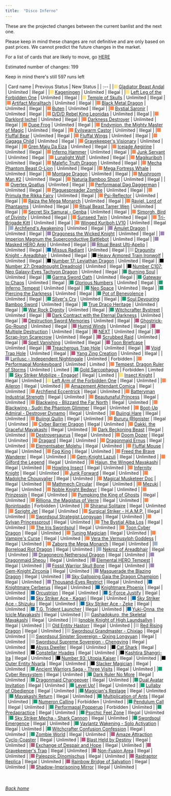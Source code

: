 ```yaml
---
title:  "Disco Inferno"
---
```


These are the projected changes between the current banlist and the next one.

Please keep in mind these changes are not definitive and are only based on past prices. We cannot predict the future changes in the market.

For a list of cards that are likely to move, go [HERE](closeprices)

Estimated number of changes: 199

Keep in mind there's still 597 runs left

| Card name | Previous Status | New Status |
| :-- |
|<img src="assets/vanilla.png" alt="Normal Monster" width="12" height="12"/> [Gladiator Beast Andal](https://db.ygoprodeck.com/card/?search=Gladiator%20Beast%20Andal) | Unlimited | Illegal |
|<img src="assets/vanilla.png" alt="Normal Monster" width="12" height="12"/> [Kageningen](https://db.ygoprodeck.com/card/?search=Kageningen) | Unlimited | Illegal |
|<img src="assets/vanilla.png" alt="Normal Monster" width="12" height="12"/> [Left Leg of the Forbidden One](https://db.ygoprodeck.com/card/?search=Left%20Leg%20of%20the%20Forbidden%20One) | Unlimited | Illegal |
|<img src="assets/vanilla.png" alt="Normal Monster" width="12" height="12"/> [Temple of Skulls](https://db.ygoprodeck.com/card/?search=Temple%20of%20Skulls) | Unlimited | Illegal |
|<img src="assets/effect.png" alt="Effect Monster" width="12" height="12"/> [Artifact Moralltach](https://db.ygoprodeck.com/card/?search=Artifact%20Moralltach) | Unlimited | Illegal |
|<img src="assets/effect.png" alt="Effect Monster" width="12" height="12"/> [Black Metal Dragon](https://db.ygoprodeck.com/card/?search=Black%20Metal%20Dragon) | Unlimited | Illegal |
|<img src="assets/effect.png" alt="Effect Monster" width="12" height="12"/> [Buten](https://db.ygoprodeck.com/card/?search=Buten) | Unlimited | Illegal |
|<img src="assets/effect.png" alt="Effect Monster" width="12" height="12"/> [Bystial Saronir](https://db.ygoprodeck.com/card/?search=Bystial%20Saronir) | Unlimited | Illegal |
|<img src="assets/effect.png" alt="Effect Monster" width="12" height="12"/> [D/D/D Rebel King Leonidas](https://db.ygoprodeck.com/card/?search=D/D/D%20Rebel%20King%20Leonidas) | Unlimited | Illegal |
|<img src="assets/effect.png" alt="Effect Monster" width="12" height="12"/> [Darklord Ixchel](https://db.ygoprodeck.com/card/?search=Darklord%20Ixchel) | Unlimited | Illegal |
|<img src="assets/effect.png" alt="Effect Monster" width="12" height="12"/> [Darkness Destroyer](https://db.ygoprodeck.com/card/?search=Darkness%20Destroyer) | Unlimited | Illegal |
|<img src="assets/effect.png" alt="Effect Monster" width="12" height="12"/> [Dupe Frog](https://db.ygoprodeck.com/card/?search=Dupe%20Frog) | Unlimited | Illegal |
|<img src="assets/effect.png" alt="Effect Monster" width="12" height="12"/> [Endymion, the Mighty Master of Magic](https://db.ygoprodeck.com/card/?search=Endymion,%20the%20Mighty%20Master%20of%20Magic) | Unlimited | Illegal |
|<img src="assets/effect.png" alt="Effect Monster" width="12" height="12"/> [Evilswarm Castor](https://db.ygoprodeck.com/card/?search=Evilswarm%20Castor) | Unlimited | Illegal |
|<img src="assets/effect.png" alt="Effect Monster" width="12" height="12"/> [Fluffal Bear](https://db.ygoprodeck.com/card/?search=Fluffal%20Bear) | Unlimited | Illegal |
|<img src="assets/effect.png" alt="Effect Monster" width="12" height="12"/> [Fluffal Wings](https://db.ygoprodeck.com/card/?search=Fluffal%20Wings) | Unlimited | Illegal |
|<img src="assets/effect.png" alt="Effect Monster" width="12" height="12"/> [Gagaga Child](https://db.ygoprodeck.com/card/?search=Gagaga%20Child) | Unlimited | Illegal |
|<img src="assets/effect.png" alt="Effect Monster" width="12" height="12"/> [Gravekeeper's Visionary](https://db.ygoprodeck.com/card/?search=Gravekeeper's%20Visionary) | Unlimited | Illegal |
|<img src="assets/effect.png" alt="Effect Monster" width="12" height="12"/> [Gren Maju Da Eiza](https://db.ygoprodeck.com/card/?search=Gren%20Maju%20Da%20Eiza) | Unlimited | Illegal |
|<img src="assets/effect.png" alt="Effect Monster" width="12" height="12"/> [Icejade Aegirine](https://db.ygoprodeck.com/card/?search=Icejade%20Aegirine) | Unlimited | Illegal |
|<img src="assets/effect.png" alt="Effect Monster" width="12" height="12"/> [Inferno Hammer](https://db.ygoprodeck.com/card/?search=Inferno%20Hammer) | Unlimited | Illegal |
|<img src="assets/effect.png" alt="Effect Monster" width="12" height="12"/> [Junk Servant](https://db.ygoprodeck.com/card/?search=Junk%20Servant) | Unlimited | Illegal |
|<img src="assets/effect.png" alt="Effect Monster" width="12" height="12"/> [Lunalight Wolf](https://db.ygoprodeck.com/card/?search=Lunalight%20Wolf) | Unlimited | Illegal |
|<img src="assets/effect.png" alt="Effect Monster" width="12" height="12"/> [Magikuriboh](https://db.ygoprodeck.com/card/?search=Magikuriboh) | Unlimited | Illegal |
|<img src="assets/effect.png" alt="Effect Monster" width="12" height="12"/> [Malefic Truth Dragon](https://db.ygoprodeck.com/card/?search=Malefic%20Truth%20Dragon) | Unlimited | Illegal |
|<img src="assets/effect.png" alt="Effect Monster" width="12" height="12"/> [Mecha Phantom Beast O-Lion](https://db.ygoprodeck.com/card/?search=Mecha%20Phantom%20Beast%20O-Lion) | Unlimited | Illegal |
|<img src="assets/effect.png" alt="Effect Monster" width="12" height="12"/> [Mega Fortress Whale](https://db.ygoprodeck.com/card/?search=Mega%20Fortress%20Whale) | Unlimited | Illegal |
|<img src="assets/effect.png" alt="Effect Monster" width="12" height="12"/> [Montage Dragon](https://db.ygoprodeck.com/card/?search=Montage%20Dragon) | Unlimited | Illegal |
|<img src="assets/effect.png" alt="Effect Monster" width="12" height="12"/> [Mushroom Man #2](https://db.ygoprodeck.com/card/?search=Mushroom%20Man%20#2) | Unlimited | Illegal |
|<img src="assets/effect.png" alt="Effect Monster" width="12" height="12"/> [Naturia Bamboo Shoot](https://db.ygoprodeck.com/card/?search=Naturia%20Bamboo%20Shoot) | Unlimited | Illegal |
|<img src="assets/effect.png" alt="Effect Monster" width="12" height="12"/> [Overtex Qoatlus](https://db.ygoprodeck.com/card/?search=Overtex%20Qoatlus) | Unlimited | Illegal |
|<img src="assets/effect.png" alt="Effect Monster" width="12" height="12"/> [Performapal Dag Daggerman](https://db.ygoprodeck.com/card/?search=Performapal%20Dag%20Daggerman) | Unlimited | Illegal |
|<img src="assets/effect.png" alt="Effect Monster" width="12" height="12"/> [Plaguespreader Zombie](https://db.ygoprodeck.com/card/?search=Plaguespreader%20Zombie) | Unlimited | Illegal |
|<img src="assets/effect.png" alt="Effect Monster" width="12" height="12"/> [Primula the Rikka Fairy](https://db.ygoprodeck.com/card/?search=Primula%20the%20Rikka%20Fairy) | Unlimited | Illegal |
|<img src="assets/effect.png" alt="Effect Monster" width="12" height="12"/> [Psi-Reflector](https://db.ygoprodeck.com/card/?search=Psi-Reflector) | Unlimited | Illegal |
|<img src="assets/effect.png" alt="Effect Monster" width="12" height="12"/> [Raiza the Mega Monarch](https://db.ygoprodeck.com/card/?search=Raiza%20the%20Mega%20Monarch) | Unlimited | Illegal |
|<img src="assets/effect.png" alt="Effect Monster" width="12" height="12"/> [Raviel, Lord of Phantasms](https://db.ygoprodeck.com/card/?search=Raviel,%20Lord%20of%20Phantasms) | Unlimited | Illegal |
|<img src="assets/effect.png" alt="Effect Monster" width="12" height="12"/> [Ritual Beast Tamer Wen](https://db.ygoprodeck.com/card/?search=Ritual%20Beast%20Tamer%20Wen) | Unlimited | Illegal |
|<img src="assets/effect.png" alt="Effect Monster" width="12" height="12"/> [Secret Six Samurai - Genba](https://db.ygoprodeck.com/card/?search=Secret%20Six%20Samurai%20-%20Genba) | Unlimited | Illegal |
|<img src="assets/effect.png" alt="Effect Monster" width="12" height="12"/> [Simorgh, Bird of Divinity](https://db.ygoprodeck.com/card/?search=Simorgh,%20Bird%20of%20Divinity) | Unlimited | Illegal |
|<img src="assets/effect.png" alt="Effect Monster" width="12" height="12"/> [Sunseed Twin](https://db.ygoprodeck.com/card/?search=Sunseed%20Twin) | Unlimited | Illegal |
|<img src="assets/effect.png" alt="Effect Monster" width="12" height="12"/> [Tri-Brigade Kitt](https://db.ygoprodeck.com/card/?search=Tri-Brigade%20Kitt) | Unlimited | Illegal |
|<img src="assets/effect.png" alt="Effect Monster" width="12" height="12"/> [Winged Kuriboh LV10](https://db.ygoprodeck.com/card/?search=Winged%20Kuriboh%20LV10) | Unlimited | Illegal |
|<img src="assets/ritual.png" alt="Ritual Monster" width="12" height="12"/> [Archfiend's Awakening](https://db.ygoprodeck.com/card/?search=Archfiend's%20Awakening) | Unlimited | Illegal |
|<img src="assets/fusion.png" alt="XYZ Fusion" width="12" height="12"/> [Amulet Dragon](https://db.ygoprodeck.com/card/?search=Amulet%20Dragon) | Unlimited | Illegal |
|<img src="assets/fusion.png" alt="XYZ Fusion" width="12" height="12"/> [Dragoness the Wicked Knight](https://db.ygoprodeck.com/card/?search=Dragoness%20the%20Wicked%20Knight) | Unlimited | Illegal |
|<img src="assets/fusion.png" alt="XYZ Fusion" width="12" height="12"/> [Imperion Magnum the Superconductive Battlebot](https://db.ygoprodeck.com/card/?search=Imperion%20Magnum%20the%20Superconductive%20Battlebot) | Unlimited | Illegal |
|<img src="assets/fusion.png" alt="XYZ Fusion" width="12" height="12"/> [Masked HERO Anki](https://db.ygoprodeck.com/card/?search=Masked%20HERO%20Anki) | Unlimited | Illegal |
|<img src="assets/fusion.png" alt="XYZ Fusion" width="12" height="12"/> [Ritual Beast Ulti-Apelio](https://db.ygoprodeck.com/card/?search=Ritual%20Beast%20Ulti-Apelio) | Unlimited | Illegal |
|<img src="assets/link.png" alt="Link Monster" width="12" height="12"/> [Missus Radiant](https://db.ygoprodeck.com/card/?search=Missus%20Radiant) | Unlimited | Illegal |
|<img src="assets/synchro.png" alt="Synchro Monster" width="12" height="12"/> [Dragunity Knight - Areadbhair](https://db.ygoprodeck.com/card/?search=Dragunity%20Knight%20-%20Areadbhair) | Unlimited | Illegal |
|<img src="assets/xyz.png" alt="XYZ Monster" width="12" height="12"/> [Heavy Armored Train Ironwolf](https://db.ygoprodeck.com/card/?search=Heavy%20Armored%20Train%20Ironwolf) | Unlimited | Illegal |
|<img src="assets/xyz.png" alt="XYZ Monster" width="12" height="12"/> [Number 17: Leviathan Dragon](https://db.ygoprodeck.com/card/?search=Number%2017:%20Leviathan%20Dragon) | Unlimited | Illegal |
|<img src="assets/xyz.png" alt="XYZ Monster" width="12" height="12"/> [Number 27: Dreadnought Dreadnoid](https://db.ygoprodeck.com/card/?search=Number%2027:%20Dreadnought%20Dreadnoid) | Unlimited | Illegal |
|<img src="assets/xyz.png" alt="XYZ Monster" width="12" height="12"/> [Number C107: Neo Galaxy-Eyes Tachyon Dragon](https://db.ygoprodeck.com/card/?search=Number%20C107:%20Neo%20Galaxy-Eyes%20Tachyon%20Dragon) | Unlimited | Illegal |
|<img src="assets/spell.png" alt="Spell" width="12" height="12"/> [Burning Soul](https://db.ygoprodeck.com/card/?search=Burning%20Soul) | Unlimited | Illegal |
|<img src="assets/spell.png" alt="Spell" width="12" height="12"/> [Garma Sword Oath](https://db.ygoprodeck.com/card/?search=Garma%20Sword%20Oath) | Unlimited | Illegal |
|<img src="assets/spell.png" alt="Spell" width="12" height="12"/> [Gateway to Chaos](https://db.ygoprodeck.com/card/?search=Gateway%20to%20Chaos) | Unlimited | Illegal |
|<img src="assets/spell.png" alt="Spell" width="12" height="12"/> [Glorious Numbers](https://db.ygoprodeck.com/card/?search=Glorious%20Numbers) | Unlimited | Illegal |
|<img src="assets/spell.png" alt="Spell" width="12" height="12"/> [Inferno Tempest](https://db.ygoprodeck.com/card/?search=Inferno%20Tempest) | Unlimited | Illegal |
|<img src="assets/spell.png" alt="Spell" width="12" height="12"/> [Neo Space](https://db.ygoprodeck.com/card/?search=Neo%20Space) | Unlimited | Illegal |
|<img src="assets/spell.png" alt="Spell" width="12" height="12"/> [Piercing the Darkness](https://db.ygoprodeck.com/card/?search=Piercing%20the%20Darkness) | Unlimited | Illegal |
|<img src="assets/spell.png" alt="Spell" width="12" height="12"/> [Pot of Benevolence](https://db.ygoprodeck.com/card/?search=Pot%20of%20Benevolence) | Unlimited | Illegal |
|<img src="assets/spell.png" alt="Spell" width="12" height="12"/> [Silver's Cry](https://db.ygoprodeck.com/card/?search=Silver's%20Cry) | Unlimited | Illegal |
|<img src="assets/spell.png" alt="Spell" width="12" height="12"/> [Soul Devouring Bamboo Sword](https://db.ygoprodeck.com/card/?search=Soul%20Devouring%20Bamboo%20Sword) | Unlimited | Illegal |
|<img src="assets/spell.png" alt="Spell" width="12" height="12"/> [True Draco Heritage](https://db.ygoprodeck.com/card/?search=True%20Draco%20Heritage) | Unlimited | Illegal |
|<img src="assets/spell.png" alt="Spell" width="12" height="12"/> [War Rock Dignity](https://db.ygoprodeck.com/card/?search=War%20Rock%20Dignity) | Unlimited | Illegal |
|<img src="assets/spell.png" alt="Spell" width="12" height="12"/> [Witchcrafter Bystreet](https://db.ygoprodeck.com/card/?search=Witchcrafter%20Bystreet) | Unlimited | Illegal |
|<img src="assets/trap.png" alt="Trap" width="12" height="12"/> [Dark Contract with the Eternal Darkness](https://db.ygoprodeck.com/card/?search=Dark%20Contract%20with%20the%20Eternal%20Darkness) | Unlimited | Illegal |
|<img src="assets/trap.png" alt="Trap" width="12" height="12"/> [Destruction Sword Memories](https://db.ygoprodeck.com/card/?search=Destruction%20Sword%20Memories) | Unlimited | Illegal |
|<img src="assets/trap.png" alt="Trap" width="12" height="12"/> [Ghostrick-Go-Round](https://db.ygoprodeck.com/card/?search=Ghostrick-Go-Round) | Unlimited | Illegal |
|<img src="assets/trap.png" alt="Trap" width="12" height="12"/> [Humid Winds](https://db.ygoprodeck.com/card/?search=Humid%20Winds) | Unlimited | Illegal |
|<img src="assets/trap.png" alt="Trap" width="12" height="12"/> [Multiple Destruction](https://db.ygoprodeck.com/card/?search=Multiple%20Destruction) | Unlimited | Illegal |
|<img src="assets/trap.png" alt="Trap" width="12" height="12"/> [NEXT](https://db.ygoprodeck.com/card/?search=NEXT) | Unlimited | Illegal |
|<img src="assets/trap.png" alt="Trap" width="12" height="12"/> [Scrap-Iron Scarecrow](https://db.ygoprodeck.com/card/?search=Scrap-Iron%20Scarecrow) | Unlimited | Illegal |
|<img src="assets/trap.png" alt="Trap" width="12" height="12"/> [Scrubbed Raid](https://db.ygoprodeck.com/card/?search=Scrubbed%20Raid) | Unlimited | Illegal |
|<img src="assets/trap.png" alt="Trap" width="12" height="12"/> [Spell Vanishing](https://db.ygoprodeck.com/card/?search=Spell%20Vanishing) | Unlimited | Illegal |
|<img src="assets/trap.png" alt="Trap" width="12" height="12"/> [Toon Briefcase](https://db.ygoprodeck.com/card/?search=Toon%20Briefcase) | Unlimited | Illegal |
|<img src="assets/trap.png" alt="Trap" width="12" height="12"/> [Treacherous Trap Hole](https://db.ygoprodeck.com/card/?search=Treacherous%20Trap%20Hole) | Unlimited | Illegal |
|<img src="assets/trap.png" alt="Trap" width="12" height="12"/> [Void Trap Hole](https://db.ygoprodeck.com/card/?search=Void%20Trap%20Hole) | Unlimited | Illegal |
|<img src="assets/trap.png" alt="Trap" width="12" height="12"/> [Yang Zing Creation](https://db.ygoprodeck.com/card/?search=Yang%20Zing%20Creation) | Unlimited | Illegal |
|<img src="assets/fusion.png" alt="XYZ Fusion" width="12" height="12"/> [Lyrilusc - Independent Nightingale](https://db.ygoprodeck.com/card/?search=Lyrilusc%20-%20Independent%20Nightingale) | Unlimited | Forbidden |
|<img src="assets/effect.png" alt="Effect Monster" width="12" height="12"/> [Performapal Monkeyboard](https://db.ygoprodeck.com/card/?search=Performapal%20Monkeyboard) | Unlimited | Limited |
|<img src="assets/effect.png" alt="Effect Monster" width="12" height="12"/> [Tempest, Dragon Ruler of Storms](https://db.ygoprodeck.com/card/?search=Tempest,%20Dragon%20Ruler%20of%20Storms) | Unlimited | Limited |
|<img src="assets/spell.png" alt="Spell" width="12" height="12"/> [Gold Sarcophagus](https://db.ygoprodeck.com/card/?search=Gold%20Sarcophagus) | Forbidden | Limited |
|<img src="assets/spell.png" alt="Spell" width="12" height="12"/> [Sky Striker Mobilize - Engage!](https://db.ygoprodeck.com/card/?search=Sky%20Striker%20Mobilize%20-%20Engage!) | Illegal | Limited |
|<img src="assets/vanilla.png" alt="Normal Monster" width="12" height="12"/> [Insect Knight](https://db.ygoprodeck.com/card/?search=Insect%20Knight) | Illegal | Unlimited |
|<img src="assets/vanilla.png" alt="Normal Monster" width="12" height="12"/> [Left Arm of the Forbidden One](https://db.ygoprodeck.com/card/?search=Left%20Arm%20of%20the%20Forbidden%20One) | Illegal | Unlimited |
|<img src="assets/effect.png" alt="Effect Monster" width="12" height="12"/> [Aileron](https://db.ygoprodeck.com/card/?search=Aileron) | Illegal | Unlimited |
|<img src="assets/effect.png" alt="Effect Monster" width="12" height="12"/> [Amazement Attendant Comica](https://db.ygoprodeck.com/card/?search=Amazement%20Attendant%20Comica) | Illegal | Unlimited |
|<img src="assets/effect.png" alt="Effect Monster" width="12" height="12"/> [Archfiend Eccentrick](https://db.ygoprodeck.com/card/?search=Archfiend%20Eccentrick) | Illegal | Unlimited |
|<img src="assets/effect.png" alt="Effect Monster" width="12" height="12"/> [Batteryman Industrial Strength](https://db.ygoprodeck.com/card/?search=Batteryman%20Industrial%20Strength) | Illegal | Unlimited |
|<img src="assets/effect.png" alt="Effect Monster" width="12" height="12"/> [Beautunaful Princess](https://db.ygoprodeck.com/card/?search=Beautunaful%20Princess) | Illegal | Unlimited |
|<img src="assets/effect.png" alt="Effect Monster" width="12" height="12"/> [Blackwing - Blizzard the Far North](https://db.ygoprodeck.com/card/?search=Blackwing%20-%20Blizzard%20the%20Far%20North) | Illegal | Unlimited |
|<img src="assets/effect.png" alt="Effect Monster" width="12" height="12"/> [Blackwing - Sudri the Phantom Glimmer](https://db.ygoprodeck.com/card/?search=Blackwing%20-%20Sudri%20the%20Phantom%20Glimmer) | Illegal | Unlimited |
|<img src="assets/effect.png" alt="Effect Monster" width="12" height="12"/> [Boot-Up Admiral - Destroyer Dynamo](https://db.ygoprodeck.com/card/?search=Boot-Up%20Admiral%20-%20Destroyer%20Dynamo) | Illegal | Unlimited |
|<img src="assets/effect.png" alt="Effect Monster" width="12" height="12"/> [Bujingi Hare](https://db.ygoprodeck.com/card/?search=Bujingi%20Hare) | Illegal | Unlimited |
|<img src="assets/effect.png" alt="Effect Monster" width="12" height="12"/> [Bujingi Quilin](https://db.ygoprodeck.com/card/?search=Bujingi%20Quilin) | Illegal | Unlimited |
|<img src="assets/effect.png" alt="Effect Monster" width="12" height="12"/> [Bururu @Ignister](https://db.ygoprodeck.com/card/?search=Bururu%20@Ignister) | Illegal | Unlimited |
|<img src="assets/effect.png" alt="Effect Monster" width="12" height="12"/> [Cyber Barrier Dragon](https://db.ygoprodeck.com/card/?search=Cyber%20Barrier%20Dragon) | Illegal | Unlimited |
|<img src="assets/effect.png" alt="Effect Monster" width="12" height="12"/> [Dakki, the Graceful Mayakashi](https://db.ygoprodeck.com/card/?search=Dakki,%20the%20Graceful%20Mayakashi) | Illegal | Unlimited |
|<img src="assets/effect.png" alt="Effect Monster" width="12" height="12"/> [Dark Beckoning Beast](https://db.ygoprodeck.com/card/?search=Dark%20Beckoning%20Beast) | Illegal | Unlimited |
|<img src="assets/effect.png" alt="Effect Monster" width="12" height="12"/> [Destroyersaurus](https://db.ygoprodeck.com/card/?search=Destroyersaurus) | Illegal | Unlimited |
|<img src="assets/effect.png" alt="Effect Monster" width="12" height="12"/> [Doom Dozer](https://db.ygoprodeck.com/card/?search=Doom%20Dozer) | Illegal | Unlimited |
|<img src="assets/effect.png" alt="Effect Monster" width="12" height="12"/> [Dragard](https://db.ygoprodeck.com/card/?search=Dragard) | Illegal | Unlimited |
|<img src="assets/effect.png" alt="Effect Monster" width="12" height="12"/> [Dragonmaid Ernus](https://db.ygoprodeck.com/card/?search=Dragonmaid%20Ernus) | Illegal | Unlimited |
|<img src="assets/effect.png" alt="Effect Monster" width="12" height="12"/> [Elementsaber Molehu](https://db.ygoprodeck.com/card/?search=Elementsaber%20Molehu) | Illegal | Unlimited |
|<img src="assets/effect.png" alt="Effect Monster" width="12" height="12"/> [Fluffal Mouse](https://db.ygoprodeck.com/card/?search=Fluffal%20Mouse) | Illegal | Unlimited |
|<img src="assets/effect.png" alt="Effect Monster" width="12" height="12"/> [Fog King](https://db.ygoprodeck.com/card/?search=Fog%20King) | Illegal | Unlimited |
|<img src="assets/effect.png" alt="Effect Monster" width="12" height="12"/> [Freed the Brave Wanderer](https://db.ygoprodeck.com/card/?search=Freed%20the%20Brave%20Wanderer) | Illegal | Unlimited |
|<img src="assets/effect.png" alt="Effect Monster" width="12" height="12"/> [Gem-Knight Lazuli](https://db.ygoprodeck.com/card/?search=Gem-Knight%20Lazuli) | Illegal | Unlimited |
|<img src="assets/effect.png" alt="Effect Monster" width="12" height="12"/> [Gilford the Legend](https://db.ygoprodeck.com/card/?search=Gilford%20the%20Legend) | Illegal | Unlimited |
|<img src="assets/effect.png" alt="Effect Monster" width="12" height="12"/> [Hajun, the Winged Mayakashi](https://db.ygoprodeck.com/card/?search=Hajun,%20the%20Winged%20Mayakashi) | Illegal | Unlimited |
|<img src="assets/effect.png" alt="Effect Monster" width="12" height="12"/> [Howling Insect](https://db.ygoprodeck.com/card/?search=Howling%20Insect) | Illegal | Unlimited |
|<img src="assets/effect.png" alt="Effect Monster" width="12" height="12"/> [Infernity Knight](https://db.ygoprodeck.com/card/?search=Infernity%20Knight) | Illegal | Unlimited |
|<img src="assets/effect.png" alt="Effect Monster" width="12" height="12"/> [Junk Forward](https://db.ygoprodeck.com/card/?search=Junk%20Forward) | Illegal | Unlimited |
|<img src="assets/effect.png" alt="Effect Monster" width="12" height="12"/> [Madolche Chouxvalier](https://db.ygoprodeck.com/card/?search=Madolche%20Chouxvalier) | Illegal | Unlimited |
|<img src="assets/effect.png" alt="Effect Monster" width="12" height="12"/> [Magical Musketeer Doc](https://db.ygoprodeck.com/card/?search=Magical%20Musketeer%20Doc) | Illegal | Unlimited |
|<img src="assets/effect.png" alt="Effect Monster" width="12" height="12"/> [Mathmech Circular](https://db.ygoprodeck.com/card/?search=Mathmech%20Circular) | Illegal | Unlimited |
|<img src="assets/effect.png" alt="Effect Monster" width="12" height="12"/> [Mezuki](https://db.ygoprodeck.com/card/?search=Mezuki) | Illegal | Unlimited |
|<img src="assets/effect.png" alt="Effect Monster" width="12" height="12"/> [Noble Knight Bedwyr](https://db.ygoprodeck.com/card/?search=Noble%20Knight%20Bedwyr) | Illegal | Unlimited |
|<img src="assets/effect.png" alt="Effect Monster" width="12" height="12"/> [Prinzessin](https://db.ygoprodeck.com/card/?search=Prinzessin) | Illegal | Unlimited |
|<img src="assets/effect.png" alt="Effect Monster" width="12" height="12"/> [Pumpking the King of Ghosts](https://db.ygoprodeck.com/card/?search=Pumpking%20the%20King%20of%20Ghosts) | Illegal | Unlimited |
|<img src="assets/effect.png" alt="Effect Monster" width="12" height="12"/> [Rilliona, the Magistus of Verre](https://db.ygoprodeck.com/card/?search=Rilliona,%20the%20Magistus%20of%20Verre) | Illegal | Unlimited |
|<img src="assets/effect.png" alt="Effect Monster" width="12" height="12"/> [Ronintoadin](https://db.ygoprodeck.com/card/?search=Ronintoadin) | Forbidden | Unlimited |
|<img src="assets/effect.png" alt="Effect Monster" width="12" height="12"/> [Shiranui Solitaire](https://db.ygoprodeck.com/card/?search=Shiranui%20Solitaire) | Illegal | Unlimited |
|<img src="assets/effect.png" alt="Effect Monster" width="12" height="12"/> [Spright Jet](https://db.ygoprodeck.com/card/?search=Spright%20Jet) | Illegal | Unlimited |
|<img src="assets/effect.png" alt="Effect Monster" width="12" height="12"/> [Surgical Striker - H.A.M.P.](https://db.ygoprodeck.com/card/?search=Surgical%20Striker%20-%20H.A.M.P.) | Illegal | Unlimited |
|<img src="assets/effect.png" alt="Effect Monster" width="12" height="12"/> [Swordsoul Strategist Longyuan](https://db.ygoprodeck.com/card/?search=Swordsoul%20Strategist%20Longyuan) | Illegal | Unlimited |
|<img src="assets/effect.png" alt="Effect Monster" width="12" height="12"/> [Sylvan Princessprout](https://db.ygoprodeck.com/card/?search=Sylvan%20Princessprout) | Illegal | Unlimited |
|<img src="assets/effect.png" alt="Effect Monster" width="12" height="12"/> [The Bystial Alba Los](https://db.ygoprodeck.com/card/?search=The%20Bystial%20Alba%20Los) | Illegal | Unlimited |
|<img src="assets/effect.png" alt="Effect Monster" width="12" height="12"/> [The Iris Swordsoul](https://db.ygoprodeck.com/card/?search=The%20Iris%20Swordsoul) | Illegal | Unlimited |
|<img src="assets/effect.png" alt="Effect Monster" width="12" height="12"/> [Toon Cyber Dragon](https://db.ygoprodeck.com/card/?search=Toon%20Cyber%20Dragon) | Illegal | Unlimited |
|<img src="assets/effect.png" alt="Effect Monster" width="12" height="12"/> [Tuning Magician](https://db.ygoprodeck.com/card/?search=Tuning%20Magician) | Illegal | Unlimited |
|<img src="assets/effect.png" alt="Effect Monster" width="12" height="12"/> [Vampire's Curse](https://db.ygoprodeck.com/card/?search=Vampire's%20Curse) | Illegal | Unlimited |
|<img src="assets/effect.png" alt="Effect Monster" width="12" height="12"/> [Vera the Vernusylph Goddess](https://db.ygoprodeck.com/card/?search=Vera%20the%20Vernusylph%20Goddess) | Illegal | Unlimited |
|<img src="assets/effect.png" alt="Effect Monster" width="12" height="12"/> [Zaborg the Mega Monarch](https://db.ygoprodeck.com/card/?search=Zaborg%20the%20Mega%20Monarch) | Illegal | Unlimited |
|<img src="assets/ritual.png" alt="Ritual Monster" width="12" height="12"/> [Borreload Riot Dragon](https://db.ygoprodeck.com/card/?search=Borreload%20Riot%20Dragon) | Illegal | Unlimited |
|<img src="assets/ritual.png" alt="Ritual Monster" width="12" height="12"/> [Nekroz of Areadbhair](https://db.ygoprodeck.com/card/?search=Nekroz%20of%20Areadbhair) | Illegal | Unlimited |
|<img src="assets/fusion.png" alt="XYZ Fusion" width="12" height="12"/> [Dragonecro Nethersoul Dragon](https://db.ygoprodeck.com/card/?search=Dragonecro%20Nethersoul%20Dragon) | Illegal | Unlimited |
|<img src="assets/fusion.png" alt="XYZ Fusion" width="12" height="12"/> [Dragonmaid Sheou](https://db.ygoprodeck.com/card/?search=Dragonmaid%20Sheou) | Illegal | Unlimited |
|<img src="assets/fusion.png" alt="XYZ Fusion" width="12" height="12"/> [Elemental HERO Tempest](https://db.ygoprodeck.com/card/?search=Elemental%20HERO%20Tempest) | Illegal | Unlimited |
|<img src="assets/fusion.png" alt="XYZ Fusion" width="12" height="12"/> [Fossil Warrior Skull Bone](https://db.ygoprodeck.com/card/?search=Fossil%20Warrior%20Skull%20Bone) | Illegal | Unlimited |
|<img src="assets/fusion.png" alt="XYZ Fusion" width="12" height="12"/> [Gem-Knight Zirconia](https://db.ygoprodeck.com/card/?search=Gem-Knight%20Zirconia) | Illegal | Unlimited |
|<img src="assets/fusion.png" alt="XYZ Fusion" width="12" height="12"/> [Masquerade the Blazing Dragon](https://db.ygoprodeck.com/card/?search=Masquerade%20the%20Blazing%20Dragon) | Illegal | Unlimited |
|<img src="assets/fusion.png" alt="XYZ Fusion" width="12" height="12"/> [Sky Galloping Gaia the Dragon Champion](https://db.ygoprodeck.com/card/?search=Sky%20Galloping%20Gaia%20the%20Dragon%20Champion) | Illegal | Unlimited |
|<img src="assets/fusion.png" alt="XYZ Fusion" width="12" height="12"/> [Thousand-Eyes Restrict](https://db.ygoprodeck.com/card/?search=Thousand-Eyes%20Restrict) | Illegal | Unlimited |
|<img src="assets/link.png" alt="Link Monster" width="12" height="12"/> [Knightmare Cerberus](https://db.ygoprodeck.com/card/?search=Knightmare%20Cerberus) | Illegal | Unlimited |
|<img src="assets/link.png" alt="Link Monster" width="12" height="12"/> [Knightmare Phoenix](https://db.ygoprodeck.com/card/?search=Knightmare%20Phoenix) | Illegal | Unlimited |
|<img src="assets/link.png" alt="Link Monster" width="12" height="12"/> [Orcustrion](https://db.ygoprodeck.com/card/?search=Orcustrion) | Illegal | Unlimited |
|<img src="assets/link.png" alt="Link Monster" width="12" height="12"/> [S-Force Justify](https://db.ygoprodeck.com/card/?search=S-Force%20Justify) | Illegal | Unlimited |
|<img src="assets/link.png" alt="Link Monster" width="12" height="12"/> [Sky Striker Ace - Kagari](https://db.ygoprodeck.com/card/?search=Sky%20Striker%20Ace%20-%20Kagari) | Illegal | Unlimited |
|<img src="assets/link.png" alt="Link Monster" width="12" height="12"/> [Sky Striker Ace - Shizuku](https://db.ygoprodeck.com/card/?search=Sky%20Striker%20Ace%20-%20Shizuku) | Illegal | Unlimited |
|<img src="assets/link.png" alt="Link Monster" width="12" height="12"/> [Sky Striker Ace - Zeke](https://db.ygoprodeck.com/card/?search=Sky%20Striker%20Ace%20-%20Zeke) | Illegal | Unlimited |
|<img src="assets/link.png" alt="Link Monster" width="12" height="12"/> [T.G. Trident Launcher](https://db.ygoprodeck.com/card/?search=T.G.%20Trident%20Launcher) | Illegal | Unlimited |
|<img src="assets/link.png" alt="Link Monster" width="12" height="12"/> [Yuki-Onna, the Icicle Mayakashi](https://db.ygoprodeck.com/card/?search=Yuki-Onna,%20the%20Icicle%20Mayakashi) | Illegal | Unlimited |
|<img src="assets/synchro.png" alt="Synchro Monster" width="12" height="12"/> [Gashadokuro, the Skeletal Mayakashi](https://db.ygoprodeck.com/card/?search=Gashadokuro,%20the%20Skeletal%20Mayakashi) | Illegal | Unlimited |
|<img src="assets/synchro.png" alt="Synchro Monster" width="12" height="12"/> [Ignoble Knight of High Laundsallyn](https://db.ygoprodeck.com/card/?search=Ignoble%20Knight%20of%20High%20Laundsallyn) | Illegal | Unlimited |
|<img src="assets/synchro.png" alt="Synchro Monster" width="12" height="12"/> [Old Entity Hastorr](https://db.ygoprodeck.com/card/?search=Old%20Entity%20Hastorr) | Illegal | Unlimited |
|<img src="assets/synchro.png" alt="Synchro Monster" width="12" height="12"/> [Red Rising Dragon](https://db.ygoprodeck.com/card/?search=Red%20Rising%20Dragon) | Illegal | Unlimited |
|<img src="assets/synchro.png" alt="Synchro Monster" width="12" height="12"/> [Swordsoul Grandmaster - Chixiao](https://db.ygoprodeck.com/card/?search=Swordsoul%20Grandmaster%20-%20Chixiao) | Illegal | Unlimited |
|<img src="assets/synchro.png" alt="Synchro Monster" width="12" height="12"/> [Swordsoul Sinister Sovereign - Qixing Longyuan](https://db.ygoprodeck.com/card/?search=Swordsoul%20Sinister%20Sovereign%20-%20Qixing%20Longyuan) | Illegal | Unlimited |
|<img src="assets/synchro.png" alt="Synchro Monster" width="12" height="12"/> [Swordsoul Supreme Sovereign - Chengying](https://db.ygoprodeck.com/card/?search=Swordsoul%20Supreme%20Sovereign%20-%20Chengying) | Illegal | Unlimited |
|<img src="assets/xyz.png" alt="XYZ Monster" width="12" height="12"/> [Abyss Dweller](https://db.ygoprodeck.com/card/?search=Abyss%20Dweller) | Illegal | Unlimited |
|<img src="assets/xyz.png" alt="XYZ Monster" width="12" height="12"/> [Cat Shark](https://db.ygoprodeck.com/card/?search=Cat%20Shark) | Illegal | Unlimited |
|<img src="assets/xyz.png" alt="XYZ Monster" width="12" height="12"/> [Constellar Hyades](https://db.ygoprodeck.com/card/?search=Constellar%20Hyades) | Illegal | Unlimited |
|<img src="assets/xyz.png" alt="XYZ Monster" width="12" height="12"/> [Kashtira Shangri-Ira](https://db.ygoprodeck.com/card/?search=Kashtira%20Shangri-Ira) | Illegal | Unlimited |
|<img src="assets/xyz.png" alt="XYZ Monster" width="12" height="12"/> [Number 93: Utopia Kaiser](https://db.ygoprodeck.com/card/?search=Number%2093:%20Utopia%20Kaiser) | Illegal | Unlimited |
|<img src="assets/xyz.png" alt="XYZ Monster" width="12" height="12"/> [Outer Entity Nyarla](https://db.ygoprodeck.com/card/?search=Outer%20Entity%20Nyarla) | Illegal | Unlimited |
|<img src="assets/xyz.png" alt="XYZ Monster" width="12" height="12"/> [Slacker Magician](https://db.ygoprodeck.com/card/?search=Slacker%20Magician) | Illegal | Unlimited |
|<img src="assets/spell.png" alt="Spell" width="12" height="12"/> [Ancient Warriors Saga - Three Visits](https://db.ygoprodeck.com/card/?search=Ancient%20Warriors%20Saga%20-%20Three%20Visits) | Illegal | Unlimited |
|<img src="assets/spell.png" alt="Spell" width="12" height="12"/> [Cyber Revsystem](https://db.ygoprodeck.com/card/?search=Cyber%20Revsystem) | Illegal | Unlimited |
|<img src="assets/spell.png" alt="Spell" width="12" height="12"/> [Dark Ruler No More](https://db.ygoprodeck.com/card/?search=Dark%20Ruler%20No%20More) | Illegal | Unlimited |
|<img src="assets/spell.png" alt="Spell" width="12" height="12"/> [Dragonmaid Changeover](https://db.ygoprodeck.com/card/?search=Dragonmaid%20Changeover) | Illegal | Unlimited |
|<img src="assets/spell.png" alt="Spell" width="12" height="12"/> [Dual Avatar Invitation](https://db.ygoprodeck.com/card/?search=Dual%20Avatar%20Invitation) | Illegal | Unlimited |
|<img src="assets/spell.png" alt="Spell" width="12" height="12"/> [Level Up!](https://db.ygoprodeck.com/card/?search=Level%20Up!) | Illegal | Unlimited |
|<img src="assets/spell.png" alt="Spell" width="12" height="12"/> [Lullaby of Obedience](https://db.ygoprodeck.com/card/?search=Lullaby%20of%20Obedience) | Illegal | Unlimited |
|<img src="assets/spell.png" alt="Spell" width="12" height="12"/> [Magician's Restage](https://db.ygoprodeck.com/card/?search=Magician's%20Restage) | Illegal | Unlimited |
|<img src="assets/spell.png" alt="Spell" width="12" height="12"/> [Mayakashi Return](https://db.ygoprodeck.com/card/?search=Mayakashi%20Return) | Illegal | Unlimited |
|<img src="assets/spell.png" alt="Spell" width="12" height="12"/> [Multiplication of Ants](https://db.ygoprodeck.com/card/?search=Multiplication%20of%20Ants) | Illegal | Unlimited |
|<img src="assets/spell.png" alt="Spell" width="12" height="12"/> [Numeron Calling](https://db.ygoprodeck.com/card/?search=Numeron%20Calling) | Forbidden | Unlimited |
|<img src="assets/spell.png" alt="Spell" width="12" height="12"/> [Pendulum Call](https://db.ygoprodeck.com/card/?search=Pendulum%20Call) | Illegal | Unlimited |
|<img src="assets/spell.png" alt="Spell" width="12" height="12"/> [Performapal Popperup](https://db.ygoprodeck.com/card/?search=Performapal%20Popperup) | Forbidden | Unlimited |
|<img src="assets/spell.png" alt="Spell" width="12" height="12"/> [Predapractice](https://db.ygoprodeck.com/card/?search=Predapractice) | Illegal | Unlimited |
|<img src="assets/spell.png" alt="Spell" width="12" height="12"/> [Psychic Feel Zone](https://db.ygoprodeck.com/card/?search=Psychic%20Feel%20Zone) | Illegal | Unlimited |
|<img src="assets/spell.png" alt="Spell" width="12" height="12"/> [Sky Striker Mecha - Shark Cannon](https://db.ygoprodeck.com/card/?search=Sky%20Striker%20Mecha%20-%20Shark%20Cannon) | Illegal | Unlimited |
|<img src="assets/spell.png" alt="Spell" width="12" height="12"/> [Swordsoul Emergence](https://db.ygoprodeck.com/card/?search=Swordsoul%20Emergence) | Illegal | Unlimited |
|<img src="assets/spell.png" alt="Spell" width="12" height="12"/> [Vaylantz Wakening - Solo Activation](https://db.ygoprodeck.com/card/?search=Vaylantz%20Wakening%20-%20Solo%20Activation) | Illegal | Unlimited |
|<img src="assets/spell.png" alt="Spell" width="12" height="12"/> [Witchcrafter Confusion Confession](https://db.ygoprodeck.com/card/?search=Witchcrafter%20Confusion%20Confession) | Illegal | Unlimited |
|<img src="assets/spell.png" alt="Spell" width="12" height="12"/> [Zombie World](https://db.ygoprodeck.com/card/?search=Zombie%20World) | Illegal | Unlimited |
|<img src="assets/trap.png" alt="Trap" width="12" height="12"/> [Amaze Attraction Cyclo-Coaster](https://db.ygoprodeck.com/card/?search=Amaze%20Attraction%20Cyclo-Coaster) | Illegal | Unlimited |
|<img src="assets/trap.png" alt="Trap" width="12" height="12"/> [Blast Held by Destiny](https://db.ygoprodeck.com/card/?search=Blast%20Held%20by%20Destiny) | Illegal | Unlimited |
|<img src="assets/trap.png" alt="Trap" width="12" height="12"/> [Exchange of Despair and Hope](https://db.ygoprodeck.com/card/?search=Exchange%20of%20Despair%20and%20Hope) | Illegal | Unlimited |
|<img src="assets/trap.png" alt="Trap" width="12" height="12"/> [Gravekeeper's Trap](https://db.ygoprodeck.com/card/?search=Gravekeeper's%20Trap) | Illegal | Unlimited |
|<img src="assets/trap.png" alt="Trap" width="12" height="12"/> [Non-Fusion Area](https://db.ygoprodeck.com/card/?search=Non-Fusion%20Area) | Illegal | Unlimited |
|<img src="assets/trap.png" alt="Trap" width="12" height="12"/> [Paleozoic Dinomischus](https://db.ygoprodeck.com/card/?search=Paleozoic%20Dinomischus) | Illegal | Unlimited |
|<img src="assets/trap.png" alt="Trap" width="12" height="12"/> [Raidraptor Replica](https://db.ygoprodeck.com/card/?search=Raidraptor%20Replica) | Illegal | Unlimited |
|<img src="assets/trap.png" alt="Trap" width="12" height="12"/> [Rainbow Bridge of Salvation](https://db.ygoprodeck.com/card/?search=Rainbow%20Bridge%20of%20Salvation) | Illegal | Unlimited |
|<img src="assets/trap.png" alt="Trap" width="12" height="12"/> [Shadow-Imprisoning Mirror](https://db.ygoprodeck.com/card/?search=Shadow-Imprisoning%20Mirror) | Illegal | Unlimited |

<br>

###### [Back home](index)
